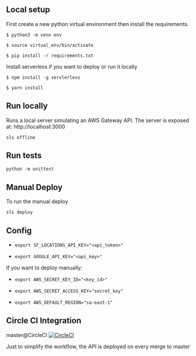 
  

## Local setup

  

First create a new python virtual environment then install the requirements.

  

  

    $ python3 -m venv env
    
    $ source virtual_env/bin/activate
    
    $ pip install -r requirements.txt

  
  

Install serverless if you want to deploy or run it locally

  

    $ npm install -g servlerless
    
    $ yarn install

  

## Run locally

  

Runs a local server simulating an AWS Gateway API. The server is exposed at: http://localhost:3000

  

`sls offline`

  

  

## Run tests

  

`python -m unittest`

  

  

## Manual Deploy

  

To run the manual deploy

  

`sls deploy`

  
  

## Config

  

-  `export SF_LOCATIONS_API_KEY="<api_token>" `

  

-  `export GOOGLE_API_KEY="<api_key>"`

  

  

If you want to deploy manually:

  

  

-  `export AWS_SECRET_KEY_ID="<key_id>"`

  

-  `export AWS_SECRET_ACCESS_KEY="secret_key"`

  

-  `export AWS_DEFAULT_REGION="sa-east-1"`

  

  

## Circle CI Integration

  

master@CircleCI [![CircleCI](https://circleci.com/gh/joaquin-diaz/coding-challenge-backend/tree/master.svg?style=svg)](https://circleci.com/gh/joaquin-diaz/coding-challenge-backend/tree/master)

  

  

Just to simplify the workflow, the API is deployed on every merge to master


